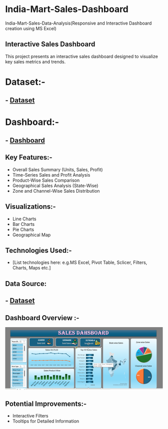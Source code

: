# India-Mart-Sales-Dashboard
India-Mart-Sales-Data-Analysis(Responsive and Interactive Dashboard creation using MS Excel)
## Interactive Sales Dashboard

This project presents an interactive sales dashboard designed to visualize key sales metrics and trends.
# Dataset:-
## - <a href="https://github.com/darshan-masane/India-Mart-Sales-Dashboard/blob/main/India%20Sales%20data.xlsx">Dataset</a>
# Dashboard:-
## - <a href="https://github.com/darshan-masane/India-Mart-Sales-Dashboard/blob/main/india_mart.mp4">Dashboard</a>

## Key Features:-

*   Overall Sales Summary (Units, Sales, Profit)
*   Time-Series Sales and Profit Analysis
*   Product-Wise Sales Comparison
*   Geographical Sales Analysis (State-Wise)
*   Zone and Channel-Wise Sales Distribution

## Visualizations:-

*   Line Charts
*   Bar Charts
*   Pie Charts
*   Geographical Map

## Technologies Used:-

*   [List technologies here: e.g.MS Excel, Pivot Table, Sclicer, Filters, Charts, Maps etc.]

## Data Source:

## - <a href="https://github.com/darshan-masane/India-Mart-Sales-Dashboard/blob/main/India%20Sales%20data.xlsx">Dataset</a>


## Dashboard Overview :-
![Screenshot%202024-12-27%20093036.png](https://github.com/darshan-masane/India-Mart-Sales-Dashboard/blob/main/Screenshot%202024-12-27%20093036.png)
## Potential Improvements:-

*   Interactive Filters
*   Tooltips for Detailed Information

  


